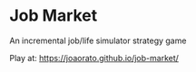 # Job Market
An incremental job/life simulator strategy game

Play at: https://joaorato.github.io/job-market/
